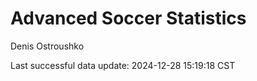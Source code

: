 # Advanced Soccer Statistics
Denis Ostroushko

<!-- gfm -->

Last successful data update: 2024-12-28 15:19:18 CST

